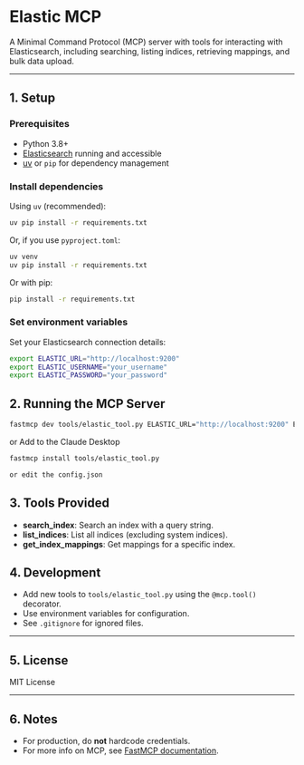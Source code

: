 # Elastic MCP

A Minimal Command Protocol (MCP) server with tools for interacting with Elasticsearch, including searching, listing indices, retrieving mappings, and bulk data upload.

---

## 1. Setup

### Prerequisites

- Python 3.8+
- [Elasticsearch](https://www.elastic.co/downloads/elasticsearch) running and accessible
- [uv](https://github.com/astral-sh/uv) or `pip` for dependency management

### Install dependencies

Using `uv` (recommended):
```sh
uv pip install -r requirements.txt
```
Or, if you use `pyproject.toml`:
```sh
uv venv
uv pip install -r requirements.txt
```

Or with pip:
```sh
pip install -r requirements.txt
```

### Set environment variables

Set your Elasticsearch connection details:
```sh
export ELASTIC_URL="http://localhost:9200"
export ELASTIC_USERNAME="your_username"
export ELASTIC_PASSWORD="your_password"
```

## 2. Running the MCP Server

```sh
fastmcp dev tools/elastic_tool.py ELASTIC_URL="http://localhost:9200" ELASTIC_USERNAME="your_username" ELASTIC_PASSWORD="your_password"
```
or Add to the Claude Desktop
```sh
fastmcp install tools/elastic_tool.py

or edit the config.json


```

## 3. Tools Provided

- **search_index**: Search an index with a query string.
- **list_indices**: List all indices (excluding system indices).
- **get_index_mappings**: Get mappings for a specific index.

## 4. Development

- Add new tools to `tools/elastic_tool.py` using the `@mcp.tool()` decorator.
- Use environment variables for configuration.
- See `.gitignore` for ignored files.

---

## 5. License

MIT License

---

## 6. Notes

- For production, do **not** hardcode credentials.
- For more info on MCP, see [FastMCP documentation](https://github.com/ai-llm/fastmcp).